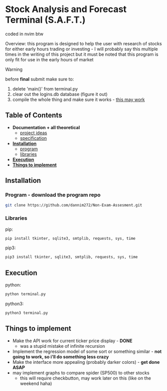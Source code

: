 # Stock Analysis and Forecast Terminal (S.A.F.T.)
coded in nvim btw

Overview: this program is designed to help the user with research of stocks for either early hours trading or investing - I will probably say this multiple times in the writing of this project but it must be noted that this program is only fit for use in the early hours of market

> [!WARNING]
> before **final** submit make sure to:
> 1. delete 'main()' from terminal.py
> 2. clear out the logins.db database (figure it out)
> 3. compile the whole thing and make sure it works - [this may work](https://www.geeksforgeeks.org/create-a-single-executable-from-a-python-project/)

## Table of Contents
- **Documentation + all theoretical**
    - [project ideas](https://github.com/dannim272/Non-Exam-Assesment/blob/master/theory/Project%20Ideas.md)
    - [specification](https://github.com/dannim272/Non-Exam-Assesment/blob/master/theory/Specification.md)
- [**Installation**](#installation)
    - [program](#program---download-the-program-repo)
    - [libraries](#libraries)
- [**Execution**](#execution)
- [**Things to implement**](#things-to-implement)

## Installation
### Program - download the program repo
```bash
git clone https://github.com/dannim272/Non-Exam-Assesment.git
```
### Libraries
pip:
```bash
pip install tkinter, sqlite3, smtplib, requests, sys, time
```
pip3:
```bash
pip3 install tkinter, sqlite3, smtplib, requests, sys, time
```

## Execution
python:
```bash
python terminal.py
```
python3:
```bash
python3 terminal.py
```

## Things to implement
- Make the API work for current ticker price display - **DONE**
    - was a stupid mistake of infinite recursion
- Implement the regression model of some sort or something similar - **not going to work, so i'll do something less crazy**
- Make the interface more appealing (probably darker colors) - **get done ASAP**
- may implement graphs to compare spider (SP500) to other stocks
    - this will require checkbutton, may work later on this (like on the weekend haha)
